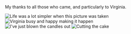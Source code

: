 My thanks to all those who came, and particularly to Virginia.

![Life was a lot simpler when this picture was taken](simpler.jpg)
![Virginia busy and happy making it happen](virginia.jpg)
![I've just blown the candles out](candles_blown.jpg)
![Cutting the cake](cake_cutting.jpg)
